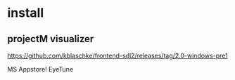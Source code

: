 

# install

## projectM visualizer
https://github.com/kblaschke/frontend-sdl2/releases/tag/2.0-windows-pre1

MS Appstore! EyeTune



